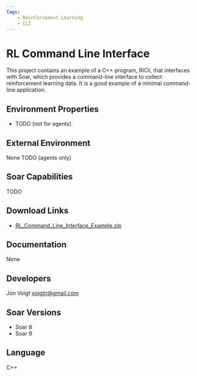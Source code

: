 ```yaml
---
Tags:
    - Reinforcement Learning
    - CLI
---
```


# RL Command Line Interface

This project contains an example of a C++ program, RlCli, that interfaces with
Soar, which provides a command-line interface to collect reinforcement learning data.
It is a good example of a minimal command-line application.

## Environment Properties

*   TODO (not for agents)

## External Environment

None TODO (agents only)

## Soar Capabilities

TODO

## Download Links

*   [RL_Command_Line_Interface_Example.zip](https://github.com/SoarGroup/website-downloads/raw/main/Examples-and-Unsupported/RL_Command_Line_Interface_Example.zip)

## Documentation

None

## Developers

Jon Voigt <voigtjr@gmail.com>

## Soar Versions

*   Soar 8
*   Soar 9

## Language

C++
